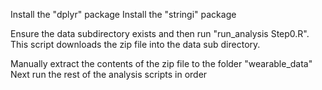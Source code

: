 Install the "dplyr" package
Install the "stringi" package

Ensure the data subdirectory exists and then run "run_analysis Step0.R".
This script downloads the zip file into the data sub directory.

Manually extract the contents of the zip file to the folder "wearable_data"
Next run the rest of the analysis scripts in order